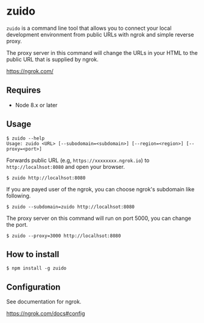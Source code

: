 # zuido

`zuido` is a command line tool that allows you to connect your local development environment from public URLs with ngrok and simple reverse proxy.

The proxy server in this command will change the URLs in your HTML to the public URL that is supplied by ngrok.

https://ngrok.com/

## Requires

* Node 8.x or later

## Usage

```
$ zuido --help
Usage: zuido <URL> [--subodomain=<subdomain>] [--region=<region>] [--proxy=<port>]
```

Forwards public URL (e.g, `https://xxxxxxxx.ngrok.io`) to `http://localhsot:8080` and open your browser.

```
$ zuido http://localhsot:8080
```

If you are payed user of the ngrok, you can choose ngrok's subdomain like following.

```
$ zuido --subdomain=zuido http://localhsot:8080
```

The proxy server on this command will run on port 5000, you can change the port.
```
$ zuido --proxy=3000 http://localhsot:8080 
```

## How to install

```
$ npm install -g zuido
```

## Configuration

See documentation for ngrok.

https://ngrok.com/docs#config
